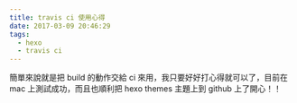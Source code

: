 ```yaml
---
title: travis ci 使用心得
date: 2017-03-09 20:46:29
tags:
  - hexo
  - travis ci
---
```


簡單來說就是把 build 的動作交給 ci 來用，我只要好好打心得就可以了，目前在 mac 上測試成功，而且也順利把 hexo themes 主題上到 github 上了開心！！